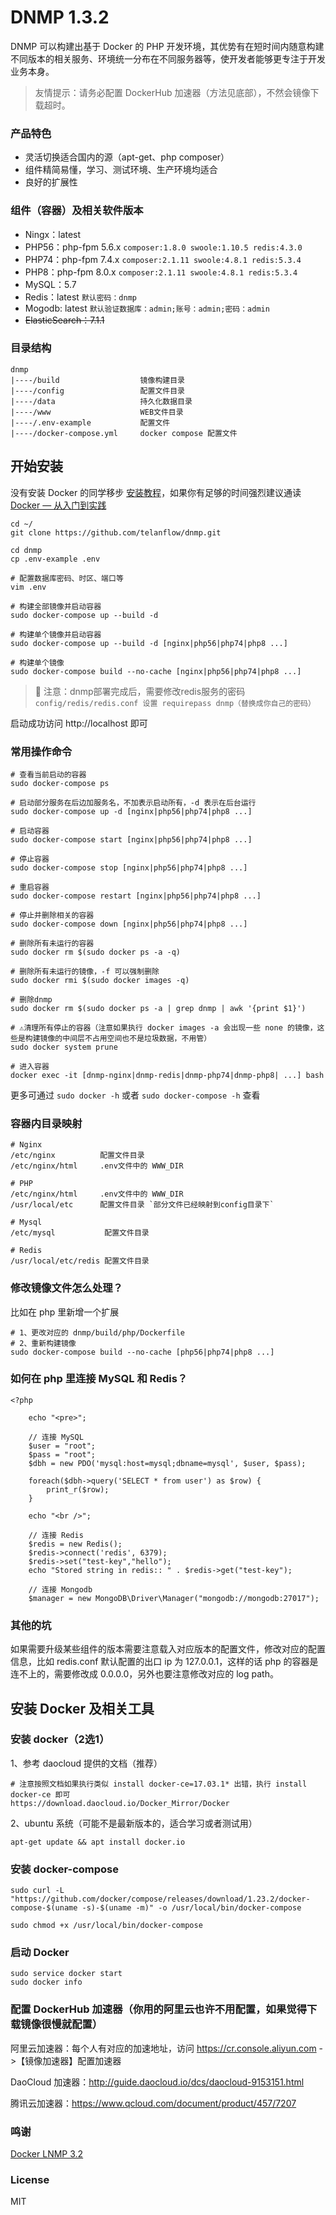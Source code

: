 # DNMP 1.3.2

DNMP 可以构建出基于 Docker 的 PHP 开发环境，其优势有在短时间内随意构建不同版本的相关服务、环境统一分布在不同服务器等，使开发者能够更专注于开发业务本身。

> 友情提示：请务必配置 DockerHub 加速器（方法见底部），不然会镜像下载超时。

### 产品特色

* 灵活切换适合国内的源（apt-get、php composer）
* 组件精简易懂，学习、测试环境、生产环境均适合
* 良好的扩展性

### 组件（容器）及相关软件版本

* Ningx：latest
* PHP56：php-fpm 5.6.x `composer:1.8.0 swoole:1.10.5 redis:4.3.0`
* PHP74：php-fpm 7.4.x `composer:2.1.11 swoole:4.8.1 redis:5.3.4`
* PHP8：php-fpm 8.0.x `composer:2.1.11 swoole:4.8.1 redis:5.3.4`
* MySQL：5.7
* Redis：latest `默认密码：dnmp`
* Mogodb:  latest `默认验证数据库：admin;账号：admin;密码：admin`
* ~~ElasticSearch：7.1.1~~

### 目录结构

    dnmp
    |----/build                  镜像构建目录
    |----/config                 配置文件目录
    |----/data                   持久化数据目录
    |----/www                    WEB文件目录
    |----/.env-example           配置文件
    |----/docker-compose.yml     docker compose 配置文件

## 开始安装

没有安装 Docker 的同学移步 [安装教程](https://github.com/telanflow/dnmp.git#安装-docker-及相关工具)，如果你有足够的时间强烈建议通读 [Docker — 从入门到实践](https://yeasy.gitbooks.io/docker_practice/content/)

    cd ~/
    git clone https://github.com/telanflow/dnmp.git
    
    cd dnmp
    cp .env-example .env
    
    # 配置数据库密码、时区、端口等
    vim .env
    
    # 构建全部镜像并启动容器
    sudo docker-compose up --build -d
    
    # 构建单个镜像并启动容器
    sudo docker-compose up --build -d [nginx|php56|php74|php8 ...]
    
    # 构建单个镜像
    sudo docker-compose build --no-cache [nginx|php56|php74|php8 ...]

> 📢 注意：dnmp部署完成后，需要修改redis服务的密码`config/redis/redis.conf 设置 requirepass dnmp（替换成你自己的密码）`

启动成功访问 http://localhost 即可

### 常用操作命令

    # 查看当前启动的容器
    sudo docker-compose ps
    
    # 启动部分服务在后边加服务名，不加表示启动所有，-d 表示在后台运行
    sudo docker-compose up -d [nginx|php56|php74|php8 ...]
    
    # 启动容器
    sudo docker-compose start [nginx|php56|php74|php8 ...]
    
    # 停止容器
    sudo docker-compose stop [nginx|php56|php74|php8 ...]
    
    # 重启容器
    sudo docker-compose restart [nginx|php56|php74|php8 ...]
    
    # 停止并删除相关的容器
    sudo docker-compose down [nginx|php56|php74|php8 ...]
    
    # 删除所有未运行的容器
    sudo docker rm $(sudo docker ps -a -q)
    
    # 删除所有未运行的镜像，-f 可以强制删除
    sudo docker rmi $(sudo docker images -q)
    
    # 删除dnmp
    sudo docker rm $(sudo docker ps -a | grep dnmp | awk '{print $1}')
    
    # ⚠️清理所有停止的容器（注意如果执行 docker images -a 会出现一些 none 的镜像，这些是构建镜像的中间层不占用空间也不是垃圾数据，不用管）
    sudo docker system prune
    
    # 进入容器
    docker exec -it [dnmp-nginx|dnmp-redis|dnmp-php74|dnmp-php8| ...] bash

更多可通过 `sudo docker -h` 或者 `sudo docker-compose -h` 查看

### 容器内目录映射

```
# Nginx
/etc/nginx          配置文件目录
/etc/nginx/html     .env文件中的 WWW_DIR

# PHP
/etc/nginx/html     .env文件中的 WWW_DIR
/usr/local/etc      配置文件目录 `部分文件已经映射到config目录下`

# Mysql
/etc/mysql           配置文件目录

# Redis
/usr/local/etc/redis 配置文件目录

```

### 修改镜像文件怎么处理？

比如在 php 里新增一个扩展

    # 1、更改对应的 dnmp/build/php/Dockerfile
    # 2、重新构建镜像
    sudo docker-compose build --no-cache [php56|php74|php8 ...]

### 如何在 php 里连接 MySQL 和 Redis？

    <?php
    
        echo "<pre>";
    
        // 连接 MySQL
        $user = "root";
        $pass = "root";
        $dbh = new PDO('mysql:host=mysql;dbname=mysql', $user, $pass);
        
        foreach($dbh->query('SELECT * from user') as $row) {
            print_r($row);
        }
    
        echo "<br />";
    
        // 连接 Redis
        $redis = new Redis();
        $redis->connect('redis', 6379);
        $redis->set("test-key","hello");
        echo "Stored string in redis:: " . $redis->get("test-key");
        
        // 连接 Mongodb
        $manager = new MongoDB\Driver\Manager("mongodb://mongodb:27017");
        

### 其他的坑

如果需要升级某些组件的版本需要注意载入对应版本的配置文件，修改对应的配置信息，比如 redis.conf 默认配置的出口 ip 为 127.0.0.1，这样的话 php 的容器是连不上的，需要修改成 0.0.0.0，另外也要注意修改对应的 log path。

## 安装 Docker 及相关工具

### 安装 docker（2选1）

1、参考 daocloud 提供的文档（推荐）

    # 注意按照文档如果执行类似 install docker-ce=17.03.1* 出错，执行 install docker-ce 即可
    https://download.daocloud.io/Docker_Mirror/Docker

2、ubuntu 系统（可能不是最新版本的，适合学习或者测试用）

    apt-get update && apt install docker.io    

### 安装 docker-compose

    sudo curl -L "https://github.com/docker/compose/releases/download/1.23.2/docker-compose-$(uname -s)-$(uname -m)" -o /usr/local/bin/docker-compose
    
    sudo chmod +x /usr/local/bin/docker-compose

### 启动 Docker

    sudo service docker start
    sudo docker info

### 配置 DockerHub 加速器（你用的阿里云也许不用配置，如果觉得下载镜像很慢就配置）

阿里云加速器：每个人有对应的加速地址，访问 https://cr.console.aliyun.com ->【镜像加速器】配置加速器

DaoCloud 加速器：http://guide.daocloud.io/dcs/daocloud-9153151.html

腾讯云加速器：https://www.qcloud.com/document/product/457/7207

### 鸣谢
[Docker LNMP 3.2](https://github.com/exc-soft/docker-lnmp)

### License
MIT
